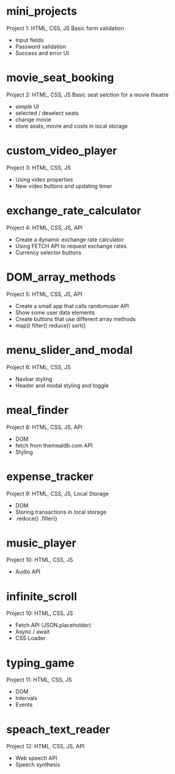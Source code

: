 # mini_projects

Project 1: HTML, CSS, JS
Basic form validation

- Input fields
- Password validation
- Success and error UI

# movie_seat_booking

Project 2: HTML, CSS, JS
Basic seat selction for a movie theatre

- simple UI
- selected / deselect seats
- change movie
- store seats, movie and costs in local storage

# custom_video_player

Project 3: HTML, CSS, JS

- Using video properties
- New video buttons and updating timer

# exchange_rate_calculator

Project 4: HTML, CSS, JS, API

- Create a dynamic exchange rate calculator
- Using FETCH API to request exchange rates
- Currency selector buttons

# DOM_array_methods

Project 5: HTML, CSS, JS, API

- Create a small app that calls randomuser API
- Show some user data elements
- Create buttons that use different array methods
- map() filter() reduce() sort()

# menu_slider_and_modal

Project 6: HTML, CSS, JS

- Navbar styling
- Header and modal styling and toggle

# meal_finder

Project 8: HTML, CSS, JS, API

- DOM
- fetch from themealdb.com API
- Styling

# expense_tracker

Project 9: HTML, CSS, JS, Local Storage

- DOM
- Storing transactions in local storage
- .reduce() .filter()

# music_player

Project 10: HTML, CSS, JS

- Audio API

# infinite_scroll

Project 10: HTML, CSS, JS

- Fetch API (JSON.placeholder)
- Async / await
- CSS Loader

# typing_game

Project 11: HTML, CSS, JS

- DOM
- Intervals
- Events

# speach_text_reader

Project 12: HTML, CSS, JS, API

- Web speech API
- Speech synthesis
